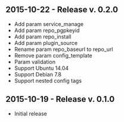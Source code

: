 ## 2015-10-22 - Release v. 0.2.0

- Add param service_manage
- Add param repo_pgpkeyid
- Add param repo_install
- Add param plugin_source
- Rename param repo_baseurl to repo_url
- Remove param config_template
- Param validation
- Support Ubuntu 14.04
- Support Debian 7.8
- Support nested config tags

## 2015-10-19 - Release v. 0.1.0

- Initial release
